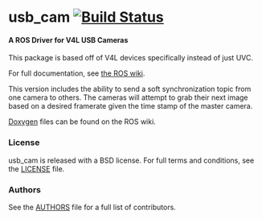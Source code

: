 usb_cam [![Build Status](https://api.travis-ci.org/bosch-ros-pkg/usb_cam.png)](https://travis-ci.org/bosch-ros-pkg/usb_cam)
=======

#### A ROS Driver for V4L USB Cameras
This package is based off of V4L devices specifically instead of just UVC.

For full documentation, see [the ROS wiki](http://ros.org/wiki/usb_cam).

This version includes the ability to send a soft synchronization topic from one camera to others.  The cameras will attempt to grab their next image based on a desired framerate given the time stamp of the master camera.

[Doxygen](http://docs.ros.org/indigo/api/usb_cam/html/) files can be found on the ROS wiki.

### License
usb_cam is released with a BSD license. For full terms and conditions, see the [LICENSE](LICENSE) file.

### Authors
See the [AUTHORS](AUTHORS.md) file for a full list of contributors.
